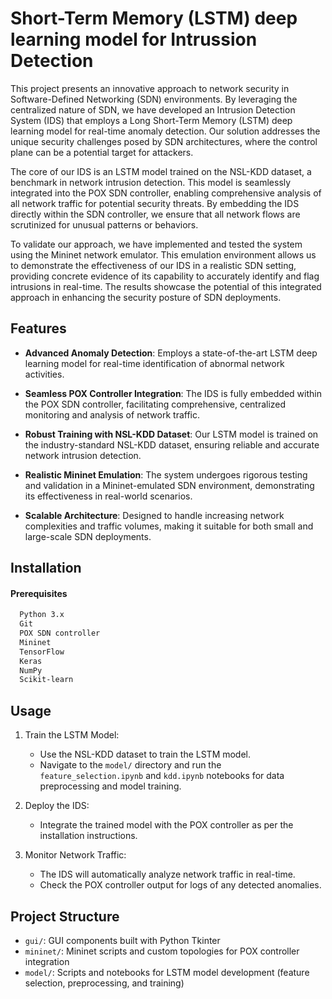# Short-Term Memory (LSTM) deep learning model for Intrussion Detection

This project presents an innovative approach to network security in Software-Defined Networking (SDN) environments. By
leveraging the centralized nature of SDN, we have developed an Intrusion Detection System (IDS) that employs a Long
Short-Term Memory (LSTM) deep learning model for real-time anomaly detection. Our solution addresses the unique security
challenges posed by SDN architectures, where the control plane can be a potential target for attackers.

The core of our IDS is an LSTM model trained on the NSL-KDD dataset, a benchmark in network intrusion detection. This
model is seamlessly integrated into the POX SDN controller, enabling comprehensive analysis of all network traffic for
potential security threats. By embedding the IDS directly within the SDN controller, we ensure that all network flows
are scrutinized for unusual patterns or behaviors.

To validate our approach, we have implemented and tested the system using the Mininet network emulator. This emulation
environment allows us to demonstrate the effectiveness of our IDS in a realistic SDN setting, providing concrete
evidence of its capability to accurately identify and flag intrusions in real-time. The results showcase the potential
of this integrated approach in enhancing the security posture of SDN deployments.

## Features

- **Advanced Anomaly Detection**: Employs a state-of-the-art LSTM deep learning model for real-time identification of
  abnormal network activities.

- **Seamless POX Controller Integration**: The IDS is fully embedded within the POX SDN controller, facilitating
  comprehensive, centralized monitoring and analysis of network traffic.

- **Robust Training with NSL-KDD Dataset**: Our LSTM model is trained on the industry-standard NSL-KDD dataset, ensuring
  reliable and accurate network intrusion detection.

- **Realistic Mininet Emulation**: The system undergoes rigorous testing and validation in a Mininet-emulated SDN
  environment, demonstrating its effectiveness in real-world scenarios.

- **Scalable Architecture**: Designed to handle increasing network complexities and traffic volumes, making it suitable
  for both small and large-scale SDN deployments.

## Installation

#### Prerequisites
```bash
  Python 3.x
  Git
  POX SDN controller
  Mininet
  TensorFlow
  Keras
  NumPy
  Scikit-learn
```


    
## Usage

1. Train the LSTM Model:
   - Use the NSL-KDD dataset to train the LSTM model.
   - Navigate to the `model/` directory and run the `feature_selection.ipynb` and `kdd.ipynb` notebooks for data preprocessing and model training.

2. Deploy the IDS:
   - Integrate the trained model with the POX controller as per the installation instructions.

3. Monitor Network Traffic:
   - The IDS will automatically analyze network traffic in real-time.
   - Check the POX controller output for logs of any detected anomalies.

## Project Structure

- `gui/`: GUI components built with Python Tkinter
- `mininet/`: Mininet scripts and custom topologies for POX controller integration
- `model/`: Scripts and notebooks for LSTM model development (feature selection, preprocessing, and training)
